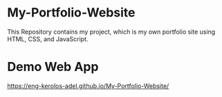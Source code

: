 # My-Portfolio-Website

This Repository contains my project, which is my own portfolio site using HTML, CSS, and JavaScript.

# Demo Web App

https://eng-kerolos-adel.github.io/My-Portfolio-Website/
